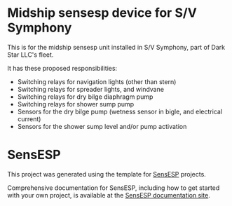# Midship sensesp device for S/V Symphony
This is for the midship sensesp unit installed in S/V Symphony, part of Dark Star LLC's fleet.

It has these proposed responsibilities:
* Switching relays for navigation lights (other than stern)
* Switching relays for spreader lights, and windvane
* Switching relays for dry bilge diaphragm pump
* Switching relays for shower sump pump
* Sensors for the dry bilge pump (wetness sensor in bigle, and electrical current)
* Sensors for the shower sump level and/or pump activation

# SensESP

This project was generated using the template for [SensESP](https://github.com/SignalK/SensESP/) projects.

Comprehensive documentation for SensESP, including how to get started with your own project, is available at the [SensESP documentation site](https://signalk.org/SensESP/).
